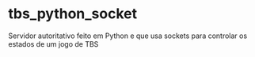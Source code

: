# tbs_python_socket
Servidor autoritativo feito em Python e que usa sockets para controlar os estados de um jogo de TBS
